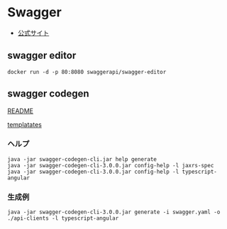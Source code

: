 # Swagger

* [公式サイト](https://swagger.io/)

## swagger editor
```
docker run -d -p 80:8080 swaggerapi/swagger-editor

```

## swagger codegen
[README](https://github.com/swagger-api/swagger-codegen/blob/master/README.md)

[templatates](https://github.com/swagger-api/swagger-codegen/tree/master/modules/swagger-codegen/src/main/resources)

### ヘルプ

```
java -jar swagger-codegen-cli.jar help generate
java -jar swagger-codegen-cli-3.0.0.jar config-help -l jaxrs-spec
java -jar swagger-codegen-cli-3.0.0.jar config-help -l typescript-angular
```

### 生成例

```
java -jar swagger-codegen-cli-3.0.0.jar generate -i swagger.yaml -o ./api-clients -l typescript-angular

```